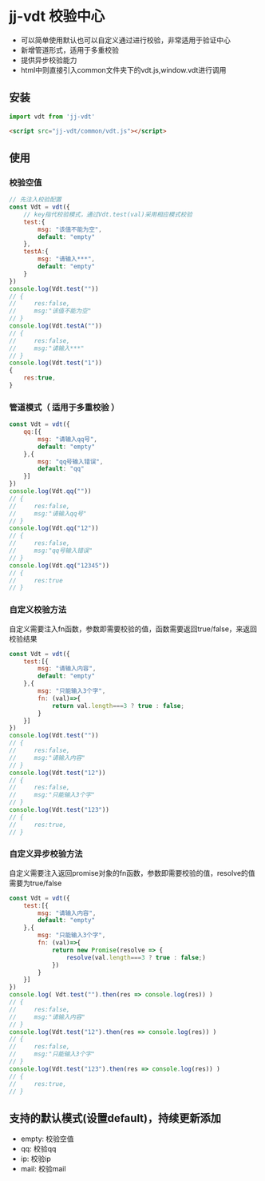# jj-vdt 校验中心
- 可以简单使用默认也可以自定义通过进行校验，非常适用于验证中心
- 新增管道形式，适用于多重校验
- 提供异步校验能力
- html中则直接引入common文件夹下的vdt.js,window.vdt进行调用
## 安装
```js
import vdt from 'jj-vdt'
```
```html
<script src="jj-vdt/common/vdt.js"></script>
```

## 使用
### 校验空值
```js
// 先注入校验配置
const Vdt = vdt({
    // key指代校验模式，通过Vdt.test(val)采用相应模式校验
    test:{
        msg: "该值不能为空",
        default: "empty"
    },
    testA:{
        msg: "请输入***",
        default: "empty"
    }
})
console.log(Vdt.test(""))
// {
//     res:false,
//     msg:"该值不能为空"
// }
console.log(Vdt.testA(""))
// {
//     res:false,
//     msg:"请输入***"
// }
console.log(Vdt.test("1"))
{
    res:true,
}
```
### 管道模式（ 适用于多重校验 ）
```js
const Vdt = vdt({
    qq:[{
        msg: "请输入qq号",
        default: "empty"
    },{
        msg: "qq号输入错误",
        default: "qq"
    }]
})
console.log(Vdt.qq(""))
// {
//     res:false,
//     msg:"请输入qq号"
// }
console.log(Vdt.qq("12"))
// {
//     res:false,
//     msg:"qq号输入错误"
// }
console.log(Vdt.qq("12345"))
// {
//     res:true
// }
```
### 自定义校验方法
自定义需要注入fn函数，参数即需要校验的值，函数需要返回true/false，来返回校验结果
```js
const Vdt = vdt({
    test:[{
        msg: "请输入内容",
        default: "empty"
    },{
        msg: "只能输入3个字",
        fn: (val)=>{
            return val.length===3 ? true : false;
        }
    }]
})
console.log(Vdt.test(""))
// {
//     res:false,
//     msg:"请输入内容"
// }
console.log(Vdt.test("12"))
// {
//     res:false,
//     msg:"只能输入3个字"
// }
console.log(Vdt.test("123"))
// {
//     res:true,
// }
```
### 自定义异步校验方法
自定义需要注入返回promise对象的fn函数，参数即需要校验的值，resolve的值需要为true/false
```js
const Vdt = vdt({
    test:[{
        msg: "请输入内容",
        default: "empty"
    },{
        msg: "只能输入3个字",
        fn: (val)=>{
            return new Promise(resolve => {
                resolve(val.length===3 ? true : false;)
            })
        }
    }]
})
console.log( Vdt.test("").then(res => console.log(res)) )
// {
//     res:false,
//     msg:"请输入内容"
// }
console.log(Vdt.test("12").then(res => console.log(res)) )
// {
//     res:false,
//     msg:"只能输入3个字"
// }
console.log(Vdt.test("123").then(res => console.log(res)) )
// {
//     res:true,
// }
```
## 支持的默认模式(设置default)，持续更新添加
- empty: 校验空值
- qq: 校验qq
- ip: 校验ip
- mail: 校验mail
